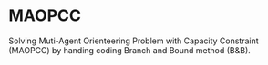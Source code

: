 # MAOPCC
Solving Muti-Agent Orienteering Problem with Capacity Constraint (MAOPCC) by handing coding  Branch and Bound method (B&amp;B).
